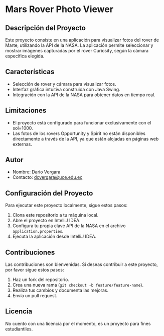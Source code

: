 # Mars Rover Photo Viewer

## Descripción del Proyecto

Este proyecto consiste en una aplicación para visualizar fotos del rover de Marte, utilizando la API de la NASA. La aplicación permite seleccionar y mostrar imágenes capturadas por el rover Curiosity, según la cámara específica elegida.

## Características

- Selección de rover y cámara para visualizar fotos.
- Interfaz gráfica intuitiva construida con Java Swing.
- Integración con la API de la NASA para obtener datos en tiempo real.

## Limitaciones

- El proyecto está configurado para funcionar exclusivamente con el sol=1000.
- Las fotos de los rovers Opportunity y Spirit no están disponibles directamente a través de la API, ya que están alojadas en páginas web externas.

## Autor

- Nombre: Dario Vergara
- Contacto: dcvergara@uce.edu.ec

## Configuración del Proyecto

Para ejecutar este proyecto localmente, sigue estos pasos:

1. Clona este repositorio a tu máquina local.
2. Abre el proyecto en IntelliJ IDEA.
3. Configura tu propia clave API de la NASA en el archivo `application.properties`.
4. Ejecuta la aplicación desde IntelliJ IDEA.

## Contribuciones

Las contribuciones son bienvenidas. Si deseas contribuir a este proyecto, por favor sigue estos pasos:

1. Haz un fork del repositorio.
2. Crea una nueva rama (`git checkout -b feature/feature-name`).
3. Realiza tus cambios y documenta las mejoras.
4. Envía un pull request.

## Licencia
No cuento con una licencia por el momento, es un proyecto para fines estudiantiles.

